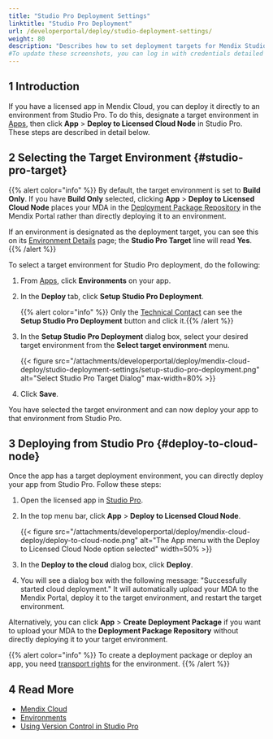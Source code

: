 ```yaml
---
title: "Studio Pro Deployment Settings"
linktitle: "Studio Pro Deployment"
url: /developerportal/deploy/studio-deployment-settings/
weight: 80
description: "Describes how to set deployment targets for Mendix Studio Pro."
#To update these screenshots, you can log in with credentials detailed in How to Update Screenshots Using Team Apps.
---
```


## 1 Introduction

If you have a licensed app in Mendix Cloud, you can deploy it directly to an environment from Studio Pro. To do this, designate a target environment in [Apps](https://sprintr.home.mendix.com/), then click **App** > **Deploy to Licensed Cloud Node** in Studio Pro. These steps are described in detail below.

## 2 Selecting the Target Environment {#studio-pro-target}

{{% alert color="info" %}}
By default, the target environment is set to **Build Only**. If you have **Build Only** selected, clicking **App** > **Deploy to Licensed Cloud Node** places your MDA in the [Deployment Package Repository](/developerportal/deploy/environments/#package-repository) in the Mendix Portal rather than directly deploying it to an environment.

If an environment is designated as the deployment target, you can see this on its [Environment Details](/developerportal/deploy/environments-details/) page; the **Studio Pro Target** line will read **Yes**.
{{% /alert %}}

To select a target environment for Studio Pro deployment, do the following:

1. From [Apps](https://sprintr.home.mendix.com/), click **Environments** on your app.

2. <a id="target"></a>In the **Deploy** tab, click **Setup Studio Pro Deployment**.

    {{% alert color="info" %}} Only the [Technical Contact](/developerportal/general/app-roles/#technical-contact) can see the **Setup Studio Pro Deployment** button and click it.{{% /alert %}}

3. In the **Setup Studio Pro Deployment** dialog box, select your desired target environment from the **Select target environment** menu.

    {{< figure src="/attachments/developerportal/deploy/mendix-cloud-deploy/studio-deployment-settings/setup-studio-pro-deployment.png" alt="Select Studio Pro Target Dialog" max-width=80%  >}}

4. Click **Save**.

You have selected the target environment and can now deploy your app to that environment from Studio Pro. 

## 3 Deploying from Studio Pro {#deploy-to-cloud-node}

Once the app has a target deployment environment, you can directly deploy your app from Studio Pro. Follow these steps:

1. Open the licensed app in [Studio Pro](https://marketplace.mendix.com/link/studiopro/).
1. In the top menu bar, click **App** > **Deploy to Licensed Cloud Node**.

    {{< figure src="/attachments/developerportal/deploy/mendix-cloud-deploy/deploy-to-cloud-node.png" alt="The App menu with the Deploy to Licensed Cloud Node option selected" width=50% >}}

1. In the **Deploy to the cloud** dialog box, click **Deploy**.
1. You will see a dialog box with the following message: "Successfully started cloud deployment." It will automatically upload your MDA to the Mendix Portal, deploy it to the target environment, and restart the target environment. 

Alternatively, you can click **App** > **Create Deployment Package** if you want to upload your MDA to the **Deployment Package Repository** without directly deploying it to your target environment.

{{% alert color="info" %}}
To create a deployment package or deploy an app, you need [transport rights](/developerportal/deploy/node-permissions/#transport-rights) for the environment.
{{% /alert %}}

## 4 Read More

* [Mendix Cloud](/developerportal/deploy/mendix-cloud-deploy/)
* [Environments](/developerportal/deploy/environments/)
* [Using Version Control in Studio Pro](/refguide/using-version-control-in-studio-pro/)

